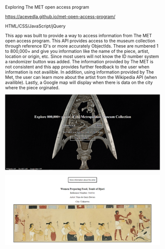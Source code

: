 Exploring The MET open access program

https://acevedla.github.io/met-open-access-program/

HTML/CSS/JavaScript/jQuery

This app was built to provide a way to access information from The MET open access program. This API provides access to the museum 
collection through reference ID's or more accurately ObjectIds. These are numbered 1 to 800,000+ and give you information like the
name of the piece, artist, location or origin, etc. Since most users will not know the ID number system a randomizer button was added.
The information provided by The MET is not consistent and this app provides further feedback to the user when information is not availible. 
In addition, using information provided by The Met, the user can learn more about the artist from the Wikipedia API (when availible). 
Lastly, a Google map will display when there is data on the city where the piece orginated.

![](images/Screenshot1.png)

![](images/Screenshot2.png)
